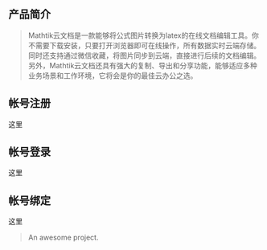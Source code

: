 ## 产品简介
> Mathtik云文档是一款能够将公式图片转换为latex的在线文档编辑工具。你不需要下载安装，只要打开浏览器即可在线操作，所有数据实时云端存储。同时还支持通过微信收藏，将图片同步到云端，直接进行后续的文档编辑。另外，Mathtik云文档还具有强大的复制、导出和分享功能，能够适应多种业务场景和工作环境，它将会是你的最佳云办公之选。
## 帐号注册
这里
## 帐号登录
这里
## 帐号绑定
这里
> An awesome project.
